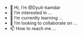 - 👋 Hi, I’m @Dyuti-kamdar
- 👀 I’m interested in ...
- 🌱 I’m currently learning ...
- 💞️ I’m looking to collaborate on ...
- 📫 How to reach me ...

<!---
Dyuti-kamdar/Dyuti-kamdar is a ✨ special ✨ repository because its `README.md` (this file) appears on your GitHub profile.
You can click the Preview link to take a look at your changes.
--->
